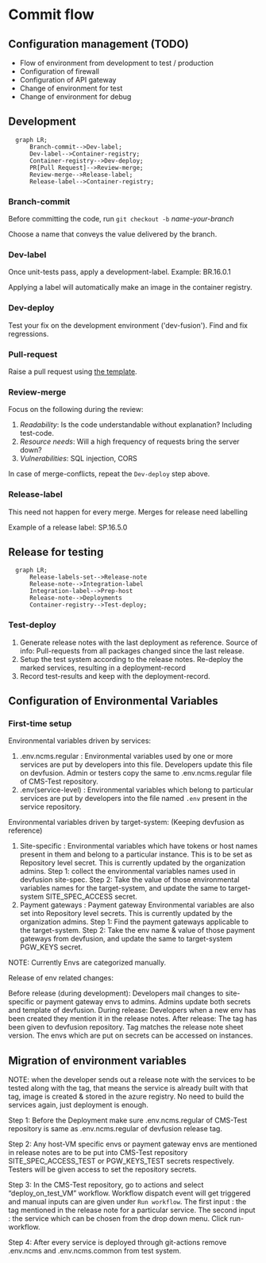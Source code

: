 # Commit flow

## Configuration management (TODO)

- Flow of environment from development to test / production
- Configuration of firewall
- Configuration of API gateway
- Change of environment for test
- Change of environment for debug

## Development

```mermaid
  graph LR;
      Branch-commit-->Dev-label;
      Dev-label-->Container-registry;
      Container-registry-->Dev-deploy;
      PR[Pull Request]-->Review-merge;
      Review-merge-->Release-label;
      Release-label-->Container-registry;
```

### Branch-commit

Before committing the code, run `git checkout -b` _name-your-branch_

Choose a name that conveys the value delivered by the branch.

### Dev-label

Once unit-tests pass, apply a development-label.
Example: BR.16.0.1

Applying a label will automatically make an image in the container registry.

### Dev-deploy

Test your fix on the development environment ('dev-fusion'). Find and fix regressions.

### Pull-request

Raise a pull request using [the template](https://github.com/numocityadmin/nodejs-template/blob/main/.github/pull_request_template.md).

### Review-merge

Focus on the following during the review:

1. _Readability_: Is the code understandable without explanation? Including test-code.
1. _Resource needs_: Will a high frequency of requests bring the server down?
1. _Vulnerabilities_: SQL injection, CORS

In case of merge-conflicts, repeat the `Dev-deploy` step above.

### Release-label

This need not happen for every merge. Merges for release need labelling

Example of a release label: SP.16.5.0

## Release for testing

```mermaid
  graph LR;
      Release-labels-set-->Release-note
      Release-note-->Integration-label
      Integration-label-->Prep-host
      Release-note-->Deployments
      Container-registry-->Test-deploy;
```

### Test-deploy

1. Generate release notes with the last deployment as reference. Source of info: Pull-requests from all packages changed since the last release.
2. Setup the test system according to the release notes. Re-deploy the marked services, resulting in a deployment-record
3. Record test-results and keep with the deployment-record.

## Configuration of Environmental Variables

### First-time setup

Environmental variables driven by services:

1. .env.ncms.regular : Environmental variables used by one or more services are put by developers into this file. Developers update this file on devfusion. Admin or testers copy the same to .env.ncms.regular file of CMS-Test repository.
1. .env(service-level) : Environmental variables which belong to particular services are put by developers into the file named `.env` present in the service repository.

Environmental variables driven by target-system: (Keeping devfusion as reference)

1. Site-specific : Environmental variables which have tokens or host names present in them and belong to a particular instance. This is to be set as Repository level secret. This is currently updated by the organization admins.
Step 1: collect the environmental variables names used in devfusion site-spec.
Step 2: Take the value of those environmental variables names for the target-system, and update the same to target-system SITE_SPEC_ACCESS secret.
1. Payment gateways : Payment gateway Environmental variables are also set into Repository level secrets. This is currently updated by the organization admins.
Step 1: Find the payment gateways applicable to the target-system.
Step 2: Take the env name & value of those payment gateways from devfusion, and update the same to target-system PGW_KEYS secret.

NOTE: Currently Envs are categorized manually.

Release of env related changes:

Before release (during development): Developers mail changes to site-specific or payment gateway envs to admins. Admins update both secrets and template of devfusion.
During release: Developers when a new env has been created they mention it in the release notes.
After release: The tag has been given to devfusion repository. Tag matches the release note sheet version.
The envs which are put on secrets can be accessed on instances.

## Migration of environment variables

NOTE: when the developer sends out a release note with the services to be tested along with the tag, that means the service is already built with that tag, image is created & stored in the azure registry. No need to build the services again, just deployment is enough.

Step 1: Before the Deployment make sure .env.ncms.regular of CMS-Test repository is same as .env.ncms.regular of devfusion release tag.

Step 2: Any host-VM specific envs or payment gateway envs are mentioned in release notes are to be put into CMS-Test repository SITE_SPEC_ACCESS_TEST or PGW_KEYS_TEST secrets respectively. Testers will be given access to set the repository secrets.

Step 3: In the CMS-Test repository, go to actions and select “deploy_on_test_VM” workflow. Workflow dispatch event will get triggered and manual inputs can are given under ` Run workflow `. The first input : the tag mentioned in the release note for a particular service. The second input : the service which can be chosen from the drop down menu. Click run-workflow.

Step 4: After every service is deployed through git-actions remove .env.ncms and .env.ncms.common from test system.
